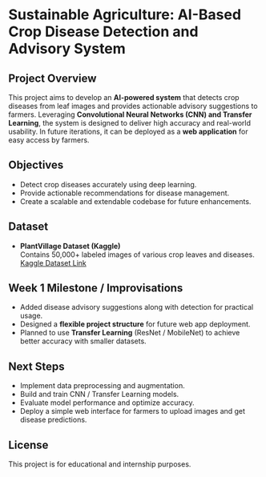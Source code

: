 # Sustainable Agriculture: AI-Based Crop Disease Detection and Advisory System

## Project Overview
This project aims to develop an **AI-powered system** that detects crop diseases from leaf images and provides actionable advisory suggestions to farmers. Leveraging **Convolutional Neural Networks (CNN) and Transfer Learning**, the system is designed to deliver high accuracy and real-world usability. In future iterations, it can be deployed as a **web application** for easy access by farmers.

## Objectives
- Detect crop diseases accurately using deep learning.
- Provide actionable recommendations for disease management.
- Create a scalable and extendable codebase for future enhancements.

## Dataset
- **PlantVillage Dataset (Kaggle)**  
  Contains 50,000+ labeled images of various crop leaves and diseases.  
  [Kaggle Dataset Link](https://www.kaggle.com/datasets/emmarex/plantdisease)

## Week 1 Milestone / Improvisations
- Added disease advisory suggestions along with detection for practical usage.
- Designed a **flexible project structure** for future web app deployment.
- Planned to use **Transfer Learning** (ResNet / MobileNet) to achieve better accuracy with smaller datasets.


## Next Steps
- Implement data preprocessing and augmentation.
- Build and train CNN / Transfer Learning models.
- Evaluate model performance and optimize accuracy.
- Deploy a simple web interface for farmers to upload images and get disease predictions.

## License
This project is for educational and internship purposes.

